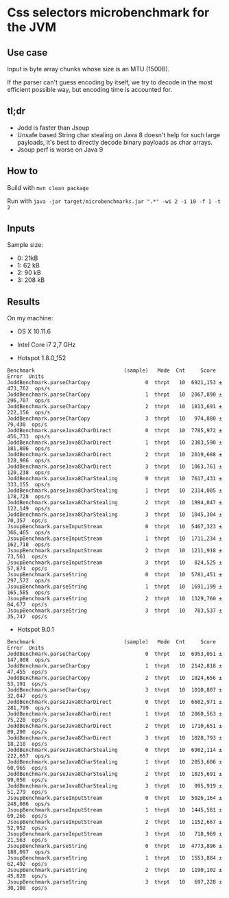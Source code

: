 # Css selectors microbenchmark for the JVM

## Use case

Input is byte array chunks whose size is an MTU (1500B).

If the parser can't guess encoding by itself, we try to decode in the most efficient possible way, but encoding time is accounted for.

## tl;dr

* Jodd is faster than Jsoup
* Unsafe based String char stealing on Java 8 doesn't help for such large payloads, it's best to directly decode binary payloads as char arrays.
* Jsoup perf is worse on Java 9

## How to

Build with `mvn clean package`

Run with `java -jar target/microbenchmarks.jar ".*" -wi 2 -i 10 -f 1 -t 2`

## Inputs

Sample size:

* 0: 21kB
* 1: 62 kB
* 2: 90 kB
* 3: 208 kB

## Results

On my machine:

* OS X 10.11.6
* Intel Core i7 2,7 GHz

* Hotspot 1.8.0_152

```
Benchmark                             (sample)   Mode  Cnt     Score      Error  Units
JoddBenchmark.parseCharCopy                  0  thrpt   10  6921,153 ± 473,762  ops/s
JoddBenchmark.parseCharCopy                  1  thrpt   10  2067,890 ±  296,707  ops/s
JoddBenchmark.parseCharCopy                  2  thrpt   10  1813,691 ±  222,156  ops/s
JoddBenchmark.parseCharCopy                  3  thrpt   10   974,880 ±   79,430  ops/s
JoddBenchmark.parseJava8CharDirect           0  thrpt   10  7785,972 ±  456,733  ops/s
JoddBenchmark.parseJava8CharDirect           1  thrpt   10  2303,590 ±  181,806  ops/s
JoddBenchmark.parseJava8CharDirect           2  thrpt   10  2019,688 ±  128,986  ops/s
JoddBenchmark.parseJava8CharDirect           3  thrpt   10  1063,761 ±  120,238  ops/s
JoddBenchmark.parseJava8CharStealing         0  thrpt   10  7617,431 ±  333,155  ops/s
JoddBenchmark.parseJava8CharStealing         1  thrpt   10  2314,005 ±  178,728  ops/s
JoddBenchmark.parseJava8CharStealing         2  thrpt   10  1994,047 ±  122,149  ops/s
JoddBenchmark.parseJava8CharStealing         3  thrpt   10  1045,304 ±   70,357  ops/s
JsoupBenchmark.parseInputStream              0  thrpt   10  5467,323 ±  366,465  ops/s
JsoupBenchmark.parseInputStream              1  thrpt   10  1711,234 ±  162,718  ops/s
JsoupBenchmark.parseInputStream              2  thrpt   10  1211,918 ±   73,561  ops/s
JsoupBenchmark.parseInputStream              3  thrpt   10   824,525 ±   57,874  ops/s
JsoupBenchmark.parseString                   0  thrpt   10  5781,451 ±  297,572  ops/s
JsoupBenchmark.parseString                   1  thrpt   10  1691,199 ±  165,585  ops/s
JsoupBenchmark.parseString                   2  thrpt   10  1329,760 ±   84,677  ops/s
JsoupBenchmark.parseString                   3  thrpt   10   783,537 ±   35,747  ops/s
```

* Hotspot 9.0.1

```
Benchmark                             (sample)   Mode  Cnt     Score     Error  Units
JoddBenchmark.parseCharCopy                  0  thrpt   10  6953,051 ± 147,808  ops/s
JoddBenchmark.parseCharCopy                  1  thrpt   10  2142,818 ±  47,455  ops/s
JoddBenchmark.parseCharCopy                  2  thrpt   10  1824,656 ±  53,191  ops/s
JoddBenchmark.parseCharCopy                  3  thrpt   10  1010,807 ±  32,047  ops/s
JoddBenchmark.parseJava8CharDirect           0  thrpt   10  6602,971 ± 281,799  ops/s
JoddBenchmark.parseJava8CharDirect           1  thrpt   10  2060,563 ±  75,228  ops/s
JoddBenchmark.parseJava8CharDirect           2  thrpt   10  1710,651 ±  89,290  ops/s
JoddBenchmark.parseJava8CharDirect           3  thrpt   10  1028,793 ±  18,218  ops/s
JoddBenchmark.parseJava8CharStealing         0  thrpt   10  6902,114 ± 222,657  ops/s
JoddBenchmark.parseJava8CharStealing         1  thrpt   10  2053,606 ±  60,965  ops/s
JoddBenchmark.parseJava8CharStealing         2  thrpt   10  1825,691 ±  99,056  ops/s
JoddBenchmark.parseJava8CharStealing         3  thrpt   10   995,919 ±  51,279  ops/s
JsoupBenchmark.parseInputStream              0  thrpt   10  5026,164 ± 248,086  ops/s
JsoupBenchmark.parseInputStream              1  thrpt   10  1445,581 ±  69,266  ops/s
JsoupBenchmark.parseInputStream              2  thrpt   10  1152,667 ±  52,952  ops/s
JsoupBenchmark.parseInputStream              3  thrpt   10   718,969 ±  21,563  ops/s
JsoupBenchmark.parseString                   0  thrpt   10  4773,896 ± 188,097  ops/s
JsoupBenchmark.parseString                   1  thrpt   10  1553,884 ±  62,492  ops/s
JsoupBenchmark.parseString                   2  thrpt   10  1190,102 ±  45,828  ops/s
JsoupBenchmark.parseString                   3  thrpt   10   697,228 ±  30,108  ops/s
```
